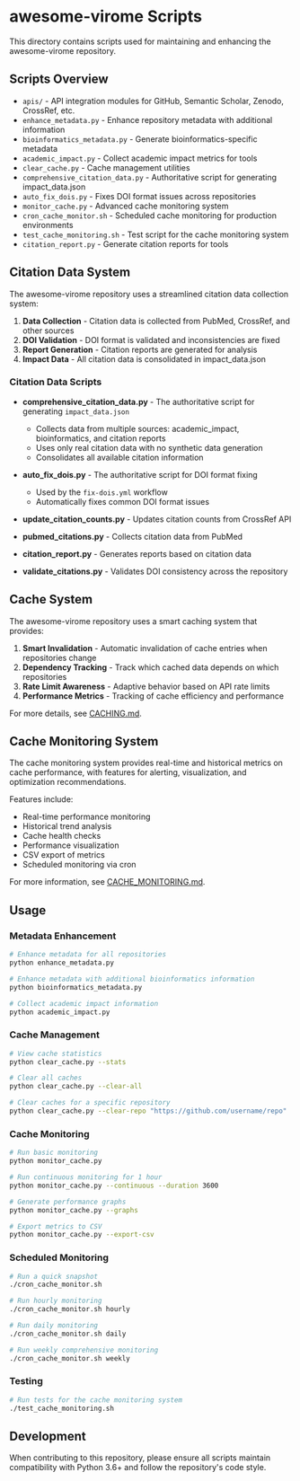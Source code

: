 # awesome-virome Scripts

This directory contains scripts used for maintaining and enhancing the awesome-virome repository.

## Scripts Overview

- `apis/` - API integration modules for GitHub, Semantic Scholar, Zenodo, CrossRef, etc.
- `enhance_metadata.py` - Enhance repository metadata with additional information
- `bioinformatics_metadata.py` - Generate bioinformatics-specific metadata
- `academic_impact.py` - Collect academic impact metrics for tools
- `clear_cache.py` - Cache management utilities
- `comprehensive_citation_data.py` - Authoritative script for generating impact_data.json
- `auto_fix_dois.py` - Fixes DOI format issues across repositories
- `monitor_cache.py` - Advanced cache monitoring system
- `cron_cache_monitor.sh` - Scheduled cache monitoring for production environments
- `test_cache_monitoring.sh` - Test script for the cache monitoring system
- `citation_report.py` - Generate citation reports for tools

## Citation Data System

The awesome-virome repository uses a streamlined citation data collection system:

1. **Data Collection** - Citation data is collected from PubMed, CrossRef, and other sources
2. **DOI Validation** - DOI format is validated and inconsistencies are fixed
3. **Report Generation** - Citation reports are generated for analysis
4. **Impact Data** - All citation data is consolidated in impact_data.json

### Citation Data Scripts

- **comprehensive_citation_data.py** - The authoritative script for generating `impact_data.json`
  - Collects data from multiple sources: academic_impact, bioinformatics, and citation reports
  - Uses only real citation data with no synthetic data generation
  - Consolidates all available citation information

- **auto_fix_dois.py** - The authoritative script for DOI format fixing
  - Used by the `fix-dois.yml` workflow
  - Automatically fixes common DOI format issues

- **update_citation_counts.py** - Updates citation counts from CrossRef API
- **pubmed_citations.py** - Collects citation data from PubMed
- **citation_report.py** - Generates reports based on citation data
- **validate_citations.py** - Validates DOI consistency across the repository

## Cache System

The awesome-virome repository uses a smart caching system that provides:

1. **Smart Invalidation** - Automatic invalidation of cache entries when repositories change
2. **Dependency Tracking** - Track which cached data depends on which repositories
3. **Rate Limit Awareness** - Adaptive behavior based on API rate limits
4. **Performance Metrics** - Tracking of cache efficiency and performance

For more details, see [CACHING.md](CACHING.md).

## Cache Monitoring System

The cache monitoring system provides real-time and historical metrics on cache performance, with features for alerting, visualization, and optimization recommendations.

Features include:
- Real-time performance monitoring
- Historical trend analysis
- Cache health checks
- Performance visualization
- CSV export of metrics
- Scheduled monitoring via cron

For more information, see [CACHE_MONITORING.md](CACHE_MONITORING.md).

## Usage

### Metadata Enhancement

```bash
# Enhance metadata for all repositories
python enhance_metadata.py

# Enhance metadata with additional bioinformatics information
python bioinformatics_metadata.py

# Collect academic impact information
python academic_impact.py
```

### Cache Management

```bash
# View cache statistics
python clear_cache.py --stats

# Clear all caches
python clear_cache.py --clear-all

# Clear caches for a specific repository
python clear_cache.py --clear-repo "https://github.com/username/repo"
```

### Cache Monitoring

```bash
# Run basic monitoring
python monitor_cache.py

# Run continuous monitoring for 1 hour
python monitor_cache.py --continuous --duration 3600

# Generate performance graphs
python monitor_cache.py --graphs

# Export metrics to CSV
python monitor_cache.py --export-csv
```

### Scheduled Monitoring

```bash
# Run a quick snapshot
./cron_cache_monitor.sh

# Run hourly monitoring
./cron_cache_monitor.sh hourly

# Run daily monitoring
./cron_cache_monitor.sh daily

# Run weekly comprehensive monitoring
./cron_cache_monitor.sh weekly
```

### Testing

```bash
# Run tests for the cache monitoring system
./test_cache_monitoring.sh
```

## Development

When contributing to this repository, please ensure all scripts maintain compatibility with Python 3.6+ and follow the repository's code style.